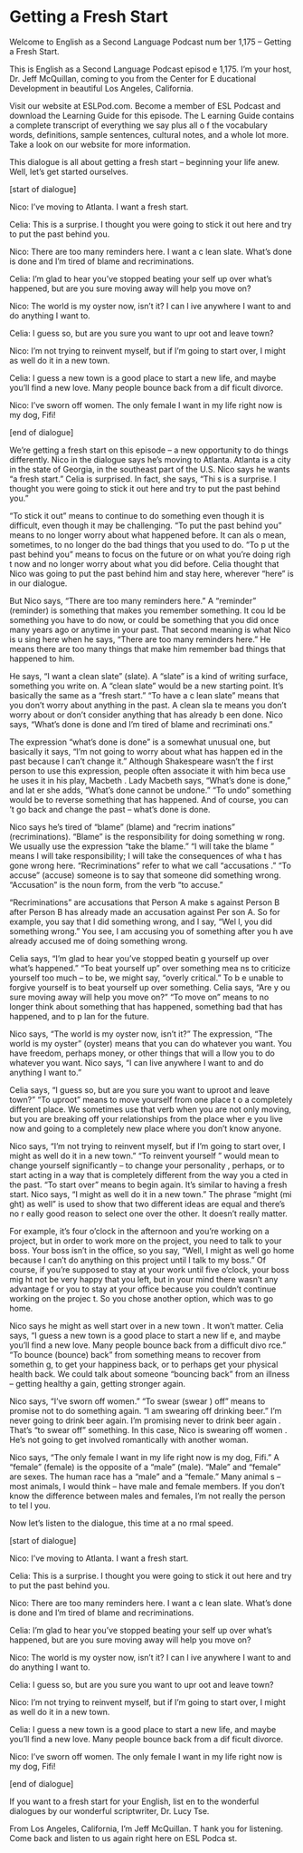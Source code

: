 # Getting a Fresh Start

Welcome to English as a Second Language Podcast num ber 1,175 – Getting a Fresh Start. 

This is English as a Second Language Podcast episod e 1,175. I’m your host, Dr. Jeff McQuillan, coming to you from the Center for E ducational Development in beautiful Los Angeles, California.  

Visit our website at ESLPod.com. Become a member of  ESL Podcast and download the Learning Guide for this episode. The L earning Guide contains a complete transcript of everything we say plus all o f the vocabulary words, definitions, sample sentences, cultural notes, and a whole lot more. Take a look on our website for more information.  

This dialogue is all about getting a fresh start – beginning your life anew. Well, let’s get started ourselves. 

[start of dialogue] 

Nico: I’ve moving to Atlanta. I want a fresh start.  

Celia: This is a surprise. I thought you were going  to stick it out here and try to put the past behind you. 

Nico: There are too many reminders here. I want a c lean slate. What’s done is done and I’m tired of blame and recriminations.  

Celia: I’m glad to hear you’ve stopped beating your self up over what’s happened, but are you sure moving away will help you move on?  

Nico: The world is my oyster now, isn’t it? I can l ive anywhere I want to and do anything I want to. 

Celia: I guess so, but are you sure you want to upr oot and leave town? 

Nico: I’m not trying to reinvent myself, but if I’m  going to start over, I might as well do it in a new town. 

Celia: I guess a new town is a good place to start a new life, and maybe you’ll find a new love. Many people bounce back from a dif ficult divorce. 

Nico: I’ve sworn off women. The only female I want in my life right now is my dog, Fifi! 

[end of dialogue] 

We’re getting a fresh start on this episode – a new  opportunity to do things differently. Nico in the dialogue says he’s moving to Atlanta. Atlanta is a city in the state of Georgia, in the southeast part of the U.S. Nico says he wants “a fresh start.” Celia is surprised. In fact, she says, “Thi s is a surprise. I thought you were going to stick it out here and try to put the past behind you.”  

“To stick it out” means to continue to do something  even though it is difficult, even though it may be challenging. “To put the past  behind you” means to no longer worry about what happened before. It can als o mean, sometimes, to no longer do the bad things that you used to do. “To p ut the past behind you” means to focus on the future or on what you’re doing righ t now and no longer worry about what you did before. Celia thought that Nico was going to put the past behind him and stay here, wherever “here” is in our  dialogue.  

But Nico says, “There are too many reminders here.”  A “reminder” (reminder) is something that makes you remember something. It cou ld be something you have to do now, or could be something that you did once many years ago or anytime in your past. That second meaning is what Nico is u sing here when he says, “There are too many reminders here.” He means there  are too many things that make him remember bad things that happened to him.  

He says, “I want a clean slate” (slate). A “slate” is a kind of writing surface, something you write on. A “clean slate” would be a new starting point. It’s basically the same as a “fresh start.” “To have a c lean slate” means that you don’t worry about anything in the past. A clean sla te means you don’t worry about or don’t consider anything that has already b een done. Nico says, “What’s done is done and I’m tired of blame and recriminati ons.”  

The expression “what’s done is done” is a somewhat unusual one, but basically it says, “I’m not going to worry about what has happen ed in the past because I can’t change it.” Although Shakespeare wasn’t the f irst person to use this expression, people often associate it with him beca use he uses it in his play, Macbeth . Lady Macbeth says, “What’s done is done,” and lat er she adds, “What’s done cannot be undone.” “To undo” something  would be to reverse something that has happened. And of course, you can ’t go back and change the past – what’s done is done.  

Nico says he’s tired of “blame” (blame) and “recrim inations” (recriminations). “Blame” is the responsibility for doing something w rong. We usually use the expression “take the blame.” “I will take the blame ” means I will take responsibility; I will take the consequences of wha t has gone wrong here. “Recriminations” refer to what we call “accusations .” “To accuse” (accuse) someone is to say that someone did something wrong.  “Accusation” is the noun form, from the verb “to accuse.”  

“Recriminations” are accusations that Person A make s against Person B after Person B has already made an accusation against Per son A. So for example, you say that I did something wrong, and I say, “Wel l, you did something wrong.” You see, I am accusing you of something after you h ave already accused me of doing something wrong.  

Celia says, “I’m glad to hear you’ve stopped beatin g yourself up over what’s happened.” “To beat yourself up” over something mea ns to criticize yourself too much – to be, we might say, “overly critical.” To b e unable to forgive yourself is to beat yourself up over something. Celia says, “Are y ou sure moving away will help you move on?” “To move on” means to no longer think  about something that has happened, something bad that has happened, and to p lan for the future.  

Nico says, “The world is my oyster now, isn’t it?” The expression, “The world is my oyster” (oyster) means that you can do whatever you want. You have freedom, perhaps money, or other things that will a llow you to do whatever you want. Nico says, “I can live anywhere I want to and  do anything I want to.”  

Celia says, “I guess so, but are you sure you want to uproot and leave town?” “To uproot” means to move yourself from one place t o a completely different place. We sometimes use that verb when you are not only moving, but you are breaking off your relationships from the place wher e you live now and going to a completely new place where you don’t know anyone.  

Nico says, “I’m not trying to reinvent myself, but if I’m going to start over, I might as well do it in a new town.” “To reinvent yourself ” would mean to change yourself significantly – to change your personality , perhaps, or to start acting in a way that is completely different from the way you a cted in the past. “To start over” means to begin again. It’s similar to having a fresh start. Nico says, “I might as well do it in a new town.” The phrase “might (mi ght) as well” is used to show that two different ideas are equal and there’s no r eally good reason to select one over the other. It doesn’t really matter.  

For example, it’s four o’clock in the afternoon and  you’re working on a project, but in order to work more on the project, you need to talk to your boss. Your boss isn’t in the office, so you say, “Well, I might as well go home because I can’t do anything on this project until I talk to my boss.” Of course, if you’re supposed to stay at your work until five o’clock, your boss mig ht not be very happy that you left, but in your mind there wasn’t any advantage f or you to stay at your office because you couldn’t continue working on the projec t. So you chose another option, which was to go home.  

Nico says he might as well start over in a new town . It won’t matter. Celia says, “I guess a new town is a good place to start a new lif e, and maybe you’ll find a new love. Many people bounce back from a difficult divo rce.” “To bounce (bounce) back” from something means to recover from somethin g, to get your happiness back, or to perhaps get your physical health back. We could talk about someone “bouncing back” from an illness – getting healthy a gain, getting stronger again.  

Nico says, “I’ve sworn off women.” “To swear (swear ) off” means to promise not to do something again. “I am swearing off drinking beer.” I’m never going to drink beer again. I’m promising never to drink beer again . That’s “to swear off” something. In this case, Nico is swearing off women . He’s not going to get involved romantically with another woman.  

Nico says, “The only female I want in my life right  now is my dog, Fifi.” A “female” (female) is the opposite of a “male” (male). “Male”  and “female” are sexes. The human race has a “male” and a “female.” Many animal s – most animals, I would think – have male and female members. If you don’t know the difference between males and females, I’m not really the person to tel l you.  

Now let’s listen to the dialogue, this time at a no rmal speed. 

[start of dialogue] 

Nico: I’ve moving to Atlanta. I want a fresh start.  

Celia: This is a surprise. I thought you were going  to stick it out here and try to put the past behind you. 

Nico: There are too many reminders here. I want a c lean slate. What’s done is done and I’m tired of blame and recriminations.  

Celia: I’m glad to hear you’ve stopped beating your self up over what’s happened, but are you sure moving away will help you move on?   

 Nico: The world is my oyster now, isn’t it? I can l ive anywhere I want to and do anything I want to. 

Celia: I guess so, but are you sure you want to upr oot and leave town? 

Nico: I’m not trying to reinvent myself, but if I’m  going to start over, I might as well do it in a new town. 

Celia: I guess a new town is a good place to start a new life, and maybe you’ll find a new love. Many people bounce back from a dif ficult divorce. 

Nico: I’ve sworn off women. The only female I want in my life right now is my dog, Fifi! 

[end of dialogue] 

If you want to a fresh start for your English, list en to the wonderful dialogues by our wonderful scriptwriter, Dr. Lucy Tse.  

From Los Angeles, California, I’m Jeff McQuillan. T hank you for listening. Come back and listen to us again right here on ESL Podca st.  

